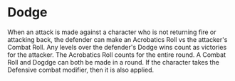 # Dodge

When an attack is made against a character who is not returning fire or attacking back, the defender can make an Acrobatics Roll vs the attacker's Combat Roll. Any levels over the defender's Dodge wins count as victories for the attacker. The Acrobatics Roll counts for the entire round. A Combat Roll and Dogdge can both be made in a round. If the character takes the Defensive combat modifier, then it is also applied.
